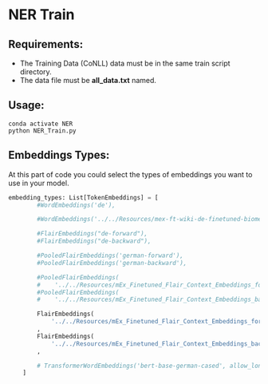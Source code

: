 # NER Train
## Requirements:
* The Training Data (CoNLL) data must be in the same train script directory.
* The data file must be **all_data.txt** named.

## Usage:
```shell
conda activate NER
python NER_Train.py
```

## Embeddings Types:
At this part of code you could select the types of embeddings you want to use in your model.
```python
embedding_types: List[TokenEmbeddings] = [
        #WordEmbeddings('de'),

        #WordEmbeddings('../../Resources/mex-ft-wiki-de-finetuned-biomedical.gensim'),

        #FlairEmbeddings("de-forward"),
        #FlairEmbeddings("de-backward"),

        #PooledFlairEmbeddings('german-forward'),
        #PooledFlairEmbeddings('german-backward'),

        #PooledFlairEmbeddings(
        #    '../../Resources/mEx_Finetuned_Flair_Context_Embeddings_forwards.pt'),
        #PooledFlairEmbeddings(
        #    '../../Resources/mEx_Finetuned_Flair_Context_Embeddings_backwards.pt'),

        FlairEmbeddings(
            '../../Resources/mEx_Finetuned_Flair_Context_Embeddings_forwards.pt')
        ,
        FlairEmbeddings(
            '../../Resources/mEx_Finetuned_Flair_Context_Embeddings_backwards.pt')
        ,

        # TransformerWordEmbeddings('bert-base-german-cased', allow_long_sentences=True),
    ]
```